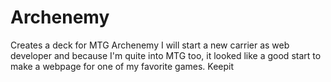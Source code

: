 # Archenemy

Creates a deck for MTG Archenemy
I will start a new carrier as web developer and because I'm quite into MTG too, it looked like a good start to make a webpage for one of my favorite games.
Keepit

